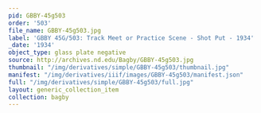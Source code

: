 ```yaml
---
pid: GBBY-45g503
order: '503'
file_name: GBBY-45g503.jpg
label: 'GBBY 45G/503: Track Meet or Practice Scene - Shot Put - 1934'
_date: '1934'
object_type: glass plate negative
source: http://archives.nd.edu/Bagby/GBBY-45g503.jpg
thumbnail: "/img/derivatives/simple/GBBY-45g503/thumbnail.jpg"
manifest: "/img/derivatives/iiif/images/GBBY-45g503/manifest.json"
full: "/img/derivatives/simple/GBBY-45g503/full.jpg"
layout: generic_collection_item
collection: bagby
---
```

